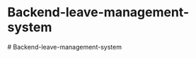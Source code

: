 # Backend-leave-management-system
#   B a c k e n d - l e a v e - m a n a g e m e n t - s y s t e m  
 